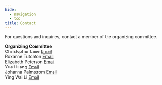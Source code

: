 ```yaml
---
hide:
  - navigation
  - toc
title: Contact
---
```


For questions and inquiries, contact a member of the organizing committee.

**Organizing Committee**\
Christopher Lane [Email](mailto:laneca@lanl.gov)\
Roxanne Tutchton [Email](mailto:rtutchton@lanl.gov)\
Elizabeth Peterson [Email](mailto:epeterson@lanl.gov)\
Yue Huang [Email](mailto:yhuang@lanl.gov)\
Johanna Palmstrom [Email](mailto:jpalmstrom@lanl.gov)\
Ying Wai Li [Email](mailto:yingwaili@lanl.gov)


